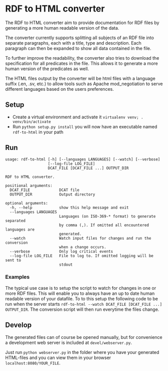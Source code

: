 # RDF to HTML converter

The RDF to HTML converter aim to provide documentation for RDF files by generating
a more human readable version of the data.

The converter currently supports splitting all subjects of an RDF file into separate paragraphs,
each with a title, type and description. Each paragraph can then be expanded to show all data
contained in the file.

To further improve the readability, the converter also tries to download the specification
for all predicates in the file. This allows it to generate a more human version of the predicates
as well.

The HTML files output by the converter will be html files with a language suffix (.en, .sv, etc.)
to allow tools such as Apache mod_negotiation to serve different languages based on the users
preferences.

## Setup
* Create a virtual environment and activate it `virtualenv venv; . venv/bin/activate`
* Run `python setup.py install` you will now have an executable named `rdf-to-html` in your path

## Run
```
usage: rdf-to-html [-h] [--languages LANGUAGES] [--watch] [--verbose]
                   [--log-file LOG_FILE]
                   DCAT_FILE [DCAT_FILE ...] OUTPUT_DIR

RDF to HTML converter.

positional arguments:
  DCAT_FILE             DCAT file
  OUTPUT_DIR            Output directory

optional arguments:
  -h, --help            show this help message and exit
  --languages LANGUAGES
                        Languages (on ISO-369-* format) to generate separated
                        by comma (,). If omitted all encountered languages are
                        generated.
  --watch               Watch input files for changes and run the conversion
                        when a change occurs.
  --verbose             Only log critical events
  --log-file LOG_FILE   File to log to. If omitted logging will be sent to
                        stdout

```
### Examples
The typical use case is to setup the script to watch for changes in one or more RDF files.
This will enable you to always have an up to date human readable version of your datafile.
To to this setup the following code to be run when the server starts `rdf-to-html --watch DCAT_FILE [DCAT_FILE ...] OUTPUT_DIR`.
The conversion script will then run everytime the files change.


## Develop
The generated files can of course be opened manually, but for convenience
a development web server is included at `devel/webserver.py`.

Just run `python webserver.py` in the folder where you have your
generated HTML-files and you can view them in your browser `localhost:8080/YOUR_FILE`.


